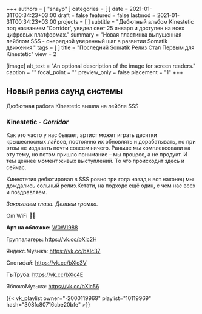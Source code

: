 +++
authors = [ "snayp" ]
categories = [ ]
date = 2021-01-31T00:34:23+03:00
draft = false
featured = false
lastmod = 2021-01-31T00:34:23+03:00
projects = [ ]
subtitle = "Дебютный альбом Kinestetic под названием 'Corridor', увидел свет 25 января и доступен на всех цифровых платформах."
summary = "Новая пластинка выпущенная лейблом SSS - очередной уверенный шаг в развитии Somatik движения."
tags = [ ]
title = "Последний Somatik Релиз Стал Первым для Kinestetic"
view = 2

[image]
alt_text = "An optional description of the image for screen readers."
caption = ""
focal_point = ""
preview_only = false
placement = "1"
+++

## Новый релиз саунд системы

Дюбютная работа Kinestetic вышла на лейбле SSS

### **Kinestetic** - _Corridor_

Как это часто у нас бывает, артист может  играть десятки крышесносных лайвов, постоянно их обновлять и дорабатывать, но при этом не издавать почти совсем ничего. Раньше мы комплексовали на эту тему, но потом пришло понимание – мы процесс, а не продукт. И тем ценнее момент живых выступлений. То что происходит здесь и сейчас.

Кинестетик дебютировал в SSS ровно три года назад и вот наконец мы дождались сольный релиз.Кстати, на подходе ещё один, с чем нас всех и поздравляем.

_Закрываем глаза. Делаем громко._

Om WiFi 🙏🏻

**Арт на обложке:**  [W0W1988](https://vk.com/id4350628)

Группалагерь: <https://vk.cc/bXlc2H>

Яндекс.Музыка: <https://vk.cc/bXlc37>

Спотифай: <https://vk.cc/bXlc3V>

ТыТруба: <https://vk.cc/bXlc4E>

ЯблокоМузыка: <https://vk.cc/bXlc56>

{{< vk_playlist owner="-2000119969" playlist="10119969" hash="308fc80716cbe20bfe" >}}
